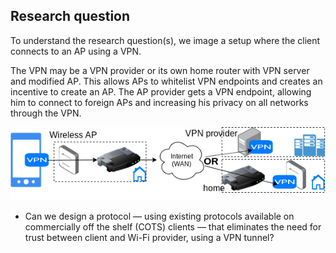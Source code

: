 ## Research question

To understand the research question(s),
we image a setup where the client connects to an AP
using a VPN.

The VPN may be a VPN provider or its own home router with VPN server and modified AP.
This allows APs to whitelist VPN endpoints and creates an incentive to create an AP.
The AP provider gets a VPN endpoint,
allowing him to connect to foreign APs and increasing his privacy
on all networks through the VPN.

!["Client connects to VPN endpoint via foreign AP"](img/physical_layout.png)



<!--
https://www.scribbr.com/methodology/qualitative-quantitative-research/
https://www.scribbr.com/research-process/research-questions/

TL;DR a research question should never be able to be answered with yes or no!
-->


- Can we design a protocol
&mdash; using existing protocols available on commercially off the shelf (COTS) clients
&mdash; that eliminates the need for trust between client and Wi-Fi provider,
using a VPN tunnel?
